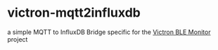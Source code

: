 # victron-mqtt2influxdb
a simple MQTT to InfluxDB Bridge specific for the [Victron BLE Monitor](https://github.com/politi/victron-ble-monitor) project
